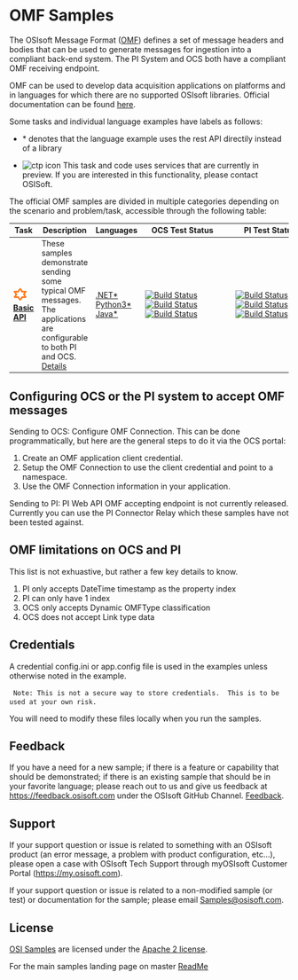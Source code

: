 # OMF Samples
The OSIsoft Message Format ([OMF](https://pisquare.osisoft.com/community/developers-club/omf)) defines a set of message headers and bodies that can be used to generate messages for ingestion into a compliant back-end system.  The PI System and OCS both have a compliant OMF receiving endpoint.   

OMF can be used to develop data acquisition applications on platforms and in languages for which there are no supported OSIsoft libraries.  Official documentation can be found [here](https://omf-docs.readthedocs.io/en/latest/).


Some tasks and individual language examples have labels as follows:

* \* denotes that the language example uses the rest API directily instead of a library

* <img src="../miscellaneous/images/ctp.png" alt="ctp icon">   This task and code uses services that are currently in preview.  If you are interested in this functionality, please contact OSISoft.  



The official OMF samples are divided in multiple categories depending on the scenario and problem/task, accessible through the following table:

Task|Description|Languages|&nbsp;&nbsp;&nbsp;OCS&nbsp;Test&nbsp;Status&nbsp;&nbsp;&nbsp;&nbsp;&nbsp;&nbsp;&nbsp;|&nbsp;&nbsp;&nbsp;&nbsp;PI&nbsp;Test&nbsp;Status&nbsp;&nbsp;&nbsp;&nbsp;&nbsp;&nbsp;&nbsp;
--------|-----------|---------|-----------|----------
<img src="./miscellaneous/images/ctp.png" alt="ctp icon">  **<a href="basic_samples/OMF_API/">Basic API</a>** | These samples demonstrate sending some typical OMF messages.  The applications are configurable to both PI and OCS.  <a href="basic_samples/OMF_API">Details</a>   |  <a href="basic_samples/OMF_API/CSharp/OMF_API/">.NET*</a><br /><a href="basic_samples/OMF_API/Python3/">Python3*</a><br /><a href="basic_samples/OMF_API/Java/omfapijava">Java*</a>  | [![Build Status](https://osisoft.visualstudio.com/Engineering%20Incubation/_apis/build/status/OMF_test/OMF_APIDotNet?branchName=master)](https://osisoft.visualstudio.com/Engineering%20Incubation/_build/latest?definitionId=4929&branchName=master) <br />[![Build Status](https://osisoft.visualstudio.com/Engineering%20Incubation/_apis/build/status/OMF_test/OMF_APIPy?branchName=master)](https://osisoft.visualstudio.com/Engineering%20Incubation/_build/latest?definitionId=4934&branchName=master)<br />[![Build Status](https://osisoft.visualstudio.com/Engineering%20Incubation/_apis/build/status/OMF_test/OMF_APIJava?branchName=master)](https://osisoft.visualstudio.com/Engineering%20Incubation/_build/latest?definitionId=4933&branchName=master)|[![Build Status](https://osisoft.visualstudio.com/Engineering%20Incubation/_apis/build/status/OMF_test/OMF_APIDotNet_onprem?branchName=master)](https://osisoft.visualstudio.com/Engineering%20Incubation/_build/latest?definitionId=4930&branchName=master)<br />[![Build Status](https://osisoft.visualstudio.com/Engineering%20Incubation/_apis/build/status/OMF_test/OMF_APIPy_onprem?branchName=master)](https://osisoft.visualstudio.com/Engineering%20Incubation/_build/latest?definitionId=4932&branchName=master)<br />[![Build Status](https://osisoft.visualstudio.com/Engineering%20Incubation/_apis/build/status/OMF_test/OMF_APIJava_onprem?branchName=master)](https://osisoft.visualstudio.com/Engineering%20Incubation/_build/latest?definitionId=4931&branchName=master)




Configuring OCS or the PI system to accept OMF messages
-----------------------------------------------------

Sending to OCS:
Configure OMF Connection.  This can be done programmatically, but here are the general steps to do it via the OCS portal:

1) Create an OMF application client credential.
2) Setup the OMF Connection to use the client credential and point to a namespace.
3) Use the OMF Connection information in your application.


Sending to PI:
PI Web API OMF accepting endpoint is not currently released.  Currently you can use the PI Connector Relay which these samples have not been tested against.


OMF limitations on OCS and PI
-----------------------------------------------------
This list is not exhuastive, but rather a few key details to know.  

1) PI only accepts DateTime timestamp as the property index 
2) PI can only have 1 index
2) OCS only accepts Dynamic OMFType classification 
3) OCS does not accept Link type data


## Credentials 

A credential config.ini or app.config file is used in the examples unless otherwise noted in the example.  
   

     Note: This is not a secure way to store credentials.  This is to be used at your own risk.  
   
   
   You will need to modify these files locally when you run the samples.
 
## Feedback

If you have a need for a new sample; if there is a feature or capability that should be demonstrated; if there is an existing sample that should be in your favorite language; please reach out to us and give us feedback at https://feedback.osisoft.com under the OSIsoft GitHub Channel.  [Feedback](https://feedback.osisoft.com/forums/922279-osisoft-github).   
 
## Support

If your support question or issue is related to something with an OSIsoft product (an error message, a problem with product configuration, etc...), please open a case with OSIsoft Tech Support through myOSIsoft Customer Portal  (https://my.osisoft.com).

If your support question or issue is related to a non-modified sample (or test) or documentation for the sample; please email Samples@osisoft.com.

## License

[OSI Samples](https://github.com/osisoft/OSI-Samples) are licensed under the [Apache 2 license](../LICENSE.md).



For the main samples landing page on master [ReadMe](https://github.com/osisoft/OSI-Samples)
